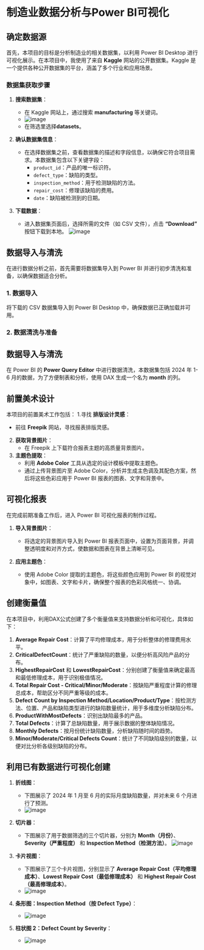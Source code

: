 # 制造业数据分析与Power BI可视化

## 确定数据源

  首先，本项目的目标是分析制造业的相关数据集，以利用 Power BI Desktop 进行可视化展示。在本项目中，我使用了来自 **Kaggle** 网站的公开数据集。Kaggle 是一个提供各种公开数据集的平台，涵盖了多个行业和应用场景。
  
### 数据集获取步骤
1. **搜索数据集**：
   - 在 Kaggle 网站上，通过搜索 **manufacturing** 等关键词。
   - ![image](https://github.com/user-attachments/assets/baf82345-ef65-4f6f-9642-1e057257b5cd)
   - 在筛选里选择**datasets**。
     
2. **确认数据集信息**：
   - 在选择数据集之前，查看数据集的描述和字段信息，以确保它符合项目需求。本数据集包含以下关键字段：
     - `product_id`：产品的唯一标识符。
     - `defect_type`：缺陷的类型。
     - `inspection_method`：用于检测缺陷的方法。
     - `repair_cost`：修理该缺陷的费用。
     - `date`：缺陷被检测到的日期。

3. **下载数据**：
   - 进入数据集页面后，选择所需的文件（如 CSV 文件），点击 **“Download”** 按钮下载到本地。
  ![image](https://github.com/user-attachments/assets/53a985b9-fe1c-4a5c-8e70-626575b710ce)

## 数据导入与清洗

在进行数据分析之前，首先需要将数据集导入到 Power BI 并进行初步清洗和准备，以确保数据适合分析。

### 1. 数据导入
将下载的 CSV 数据集导入到 Power BI Desktop 中，确保数据已正确加载并可用。

### 2. 数据清洗与准备
## 数据导入与清洗

在 Power BI 的 **Power Query Editor** 中进行数据清洗，本数据集包括 2024 年 1-6 月的数据，为了方便制表和分析，使用 DAX 生成一个名为 **month** 的列。

## 前置美术设计
本项目的前置美术工作包括：
1.寻找 **排版设计灵感**：
   - 前往 **Freepik** 网站，寻找报表排版灵感。
2. **获取背景图片**：
   - 在 Freepik 上下载符合报表主题的高质量背景图片。
3. **主题色提取**：
   - 利用 **Adobe Color** 工具从选定的设计模板中提取主题色。
   - 通过上传背景图片至 Adobe Color，分析并生成主色调及其配色方案，然后将这些色彩应用于 Power BI 报表的图表、文字和背景中。

## 可视化报表

在完成前期准备工作后，进入 Power BI 可视化报表的制作过程。

1. **导入背景图片**：
   - 将选定的背景图片导入到 Power BI 报表页面中，设置为页面背景，并调整透明度和对齐方式，使数据和图表在背景上清晰可见。

2. **应用主题色**：
   - 使用 Adobe Color 提取的主题色，将这些颜色应用到 Power BI 的视觉对象中，如图表、文字和卡片，确保整个报表的色彩风格统一、协调。
  
## 创建衡量值

在本项目中，利用DAX公式创建了多个衡量值来支持数据分析和可视化，具体如下：

1. **Average Repair Cost**：计算了平均修理成本，用于分析整体的修理费用水平。
2. **CriticalDefectCount**：统计了严重缺陷的数量，以便分析高风险产品的分布。
3. **HighestRepairCost** 和 **LowestRepairCost**：分别创建了衡量值来确定最高和最低修理成本，用于识别极值情况。
4. **Total Repair Cost - Critical/Minor/Moderate**：按缺陷严重程度计算的修理总成本，帮助区分不同严重等级的成本。
5. **Defect Count by Inspection Method/Location/Product/Type**：按检测方法、位置、产品和缺陷类型进行的缺陷数量统计，用于多维度分析缺陷分布。
6. **ProductWithMostDefects**：识别出缺陷最多的产品。
7. **Total Defects**：计算了总缺陷数量，用于展示数据的整体缺陷情况。
8. **Monthly Defects**：按月份统计缺陷数量，分析缺陷随时间的趋势。
9. **Minor/Moderate/Critical Defects Count**：统计了不同缺陷级别的数量，以便对比分析各级别缺陷的分布。

## 利用已有数据进行可视化创建

1. **折线图**：
   - 下图展示了 2024 年 1 月至 6 月的实际月度缺陷数量，并对未来 6 个月进行了预测。
   - ![image](https://github.com/user-attachments/assets/062a47b3-7798-40b3-985d-15099957b759)
  
2. **切片器**：
   - 下图展示了用于数据筛选的三个切片器，分别为 **Month（月份）**、**Severity（严重程度）** 和 **Inspection Method（检测方法）**。
     ![image](https://github.com/user-attachments/assets/e788afa4-8fab-453e-bf49-24566084f05f)

3. **卡片视图**：
   - 下图展示了三个卡片视图，分别显示了 **Average Repair Cost（平均修理成本）**、**Lowest Repair Cost（最低修理成本）** 和 **Highest Repair Cost（最高修理成本）**。
   - ![image](https://github.com/user-attachments/assets/0b8c4939-27a6-4b62-be1a-ea6dbb97866f)
     
4. **条形图：Inspection Method（按 Defect Type）**：
   - ![image](https://github.com/user-attachments/assets/32cd5a98-82d2-4aae-b7f8-f5132936d704)

5. **柱状图 2：Defect Count by Severity**：
   - ![image](https://github.com/user-attachments/assets/94256c75-59c6-435e-93bf-a38bbe16460e)




    


  
   

